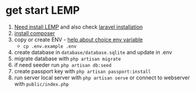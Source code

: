 # get start LEMP
1. [Need install LEMP](https://www.digitalocean.com/community/tutorials/how-to-install-linux-nginx-mysql-php-lemp-stack-ubuntu-18-04) and also check [laravel installation](https://laravel.com/docs/8.x/)
2. [install composer](https://getcomposer.org/download/)
3. copy or create ENV - [help about choice env variable](env.md)
    - `cp .env.example .env`
4. create database in  `database/database.sqlite` and update in .env
5. migrate database with `php artisan migrate`
6. if need seeder run `php artisan db:seed`
7. create passport key with `php artisan passport:install`
8. run server local server with `php artisan serve` or connect to webserver with `public/index.php`

